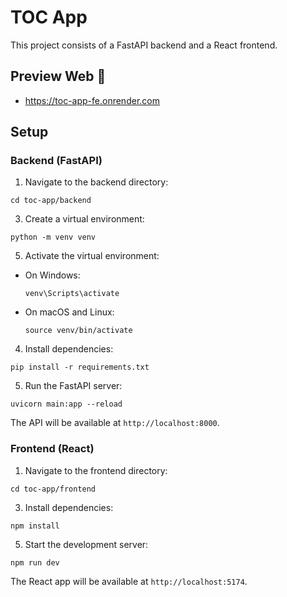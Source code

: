 # TOC App

This project consists of a FastAPI backend and a React frontend.

## Preview Web 🎉
- https://toc-app-fe.onrender.com

## Setup

### Backend (FastAPI)

1. Navigate to the backend directory: 
```
cd toc-app/backend
```

3. Create a virtual environment: 
```
python -m venv venv
```

5. Activate the virtual environment:
- On Windows:
  ```
  venv\Scripts\activate
  ```
- On macOS and Linux:
  ```
  source venv/bin/activate
  ```

4. Install dependencies: 
```
pip install -r requirements.txt
```

5. Run the FastAPI server: 
```
uvicorn main:app --reload
```

The API will be available at `http://localhost:8000`.

### Frontend (React)

1. Navigate to the frontend directory: 
```
cd toc-app/frontend
```

3. Install dependencies: 
```
npm install
```

5. Start the development server:
```
npm run dev
```

The React app will be available at `http://localhost:5174`.
